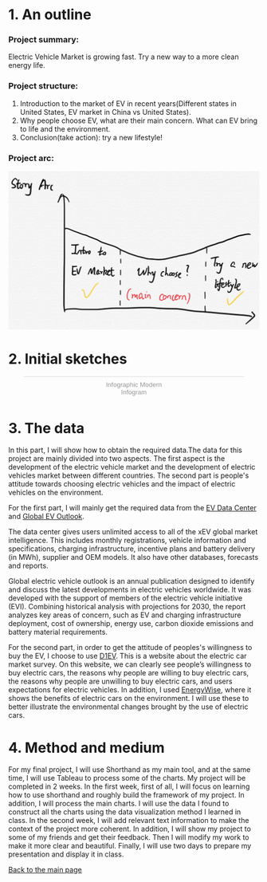 # 1. An outline
### Project summary: 
Electric Vehicle Market is growing fast. Try a new way to a more clean energy life.

### Project structure:
1. Introduction to the market of EV in recent years(Different states in United States, EV market in China vs United States).
2. Why people choose EV, what are their main concern. What can EV bring to life and the environment.
3. Conclusion(take action): try a new lifestyle!

### Project arc:
![Image text](arc.png)

# 2. Initial sketches
<div class="infogram-embed" data-id="3db982b1-e4b1-4a16-8a0e-a0ec7942a942" data-type="interactive" data-title="Infographic Modern"></div><script>!function(e,i,n,s){var t="InfogramEmbeds",d=e.getElementsByTagName("script")[0];if(window[t]&&window[t].initialized)window[t].process&&window[t].process();else if(!e.getElementById(n)){var o=e.createElement("script");o.async=1,o.id=n,o.src="https://e.infogram.com/js/dist/embed-loader-min.js",d.parentNode.insertBefore(o,d)}}(document,0,"infogram-async");</script><div style="padding:8px 0;font-family:Arial!important;font-size:13px!important;line-height:15px!important;text-align:center;border-top:1px solid #dadada;margin:0 30px"><a href="https://infogram.com/3db982b1-e4b1-4a16-8a0e-a0ec7942a942" style="color:#989898!important;text-decoration:none!important;" target="_blank">Infographic Modern</a><br><a href="https://infogram.com" style="color:#989898!important;text-decoration:none!important;" target="_blank" rel="nofollow">Infogram</a></div>


# 3. The data
In this part, I will show how to obtain the required data.The data for this project are mainly divided into two aspects. The first aspect is the development of the electric vehicle market and the development of electric vehicles market between different countries. The second part is people's attitude towards choosing electric vehicles and the impact of electric vehicles on the environment.

For the first part, I will mainly get the required data from the [EV Data Center](https://www.ev-volumes.com/datacenter/) and [Global EV Outlook](https://www.iea.org/reports/global-ev-outlook-2020).

The data center gives users unlimited access to all of the xEV global market intelligence. This includes monthly registrations, vehicle information and specifications, charging infrastructure, incentive plans and battery delivery (in MWh), supplier and OEM models. It also have other databases, forecasts and reports. 

Global electric vehicle outlook is an annual publication designed to identify and discuss the latest developments in electric vehicles worldwide. It was developed with the support of members of the electric vehicle initiative (EVI). Combining historical analysis with projections for 2030, the report analyzes key areas of concern, such as EV and charging infrastructure deployment, cost of ownership, energy use, carbon dioxide emissions and battery material requirements.

For the second part, in order to get the attitude of peoples's willingness to buy the EV, I choose to use [D1EV](
https://www.d1ev.com/kol/108057#:~:text=%E5%9C%A8%E7%94%A8%E6%88%B7%E5%80%BE%E5%90%91%E4%BA%8E%E9%80%89,%E7%94%A8%E6%88%B7%E5%8D%A0%E6%AF%94%E9%AB%98%E8%BE%BE55.0%25%E3%80%82&text=%E5%8F%A6%E5%A4%96%EF%BC%8C%E8%B6%85%E8%BF%875%E6%88%90%E7%94%A8%E6%88%B7,%E5%8D%A0%E6%AF%94%E8%BF%914%E6%88%90%E3%80%82). This is a website about the electric car market survey. On this website, we can clearly see people’s willingness to buy electric cars, the reasons why people are willing to buy electric cars, the reasons why people are unwilling to buy electric cars, and users expectations for electric vehicles. In addition, I used [EnergyWise](https://www.edfenergy.com/for-home/energywise/electric-cars-and-environment), where it shows the benefits of electric cars on the environment. I will use these to better illustrate the environmental changes brought by the use of electric cars.

# 4. Method and medium
For my final project, I will use Shorthand as my main tool, and at the same time, I will use Tableau to process some of the charts. My project will be completed in 2 weeks. In the first week, first of all, I will focus on learning how to use shorthand and roughly build the framework of my project. In addition, I will process the main charts. I will use the data I found to construct all the charts using the data visualization method I learned in class. In the second week, I will add relevant text information to make the context of the project more coherent. In addition, I will show my project to some of my friends and get their feedback. Then I will modify my work to make it more clear and beautiful. Finally, I will use two days to prepare my presentation and display it in class.

[Back to the main page](/README.md)

